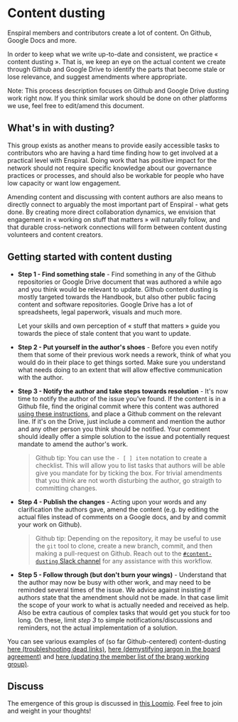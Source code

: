 # Content dusting

Enspiral members and contributors create a lot of content. On Github, Google Docs and more.

In order to keep what we write up-to-date and consistent, we practice « content dusting ». That is, we keep an eye on the actual content we create through Github and Google Drive to identify the parts that become stale or lose relevance, and suggest amendments where appropriate.

Note: This process description focuses on Github and Google Drive dusting work right now. If you think similar work should be done on other platforms we use, feel free to edit/amend this document.

## What's in with dusting?

This group exists as another means to provide easily accessible tasks to contributors who are having a hard time finding how to get involved at a practical level with Enspiral. Doing work that has positive impact for the network should not require specific knowledge about our governance practices or processes, and should also be workable for people who have low capacity or want low engagement.

Amending content and discussing with content authors are also means to directly connect to arguably the most important part of Enspiral - what gets done. By creating more direct collaboration dynamics, we envision that engagement in « working on stuff that matters » will naturally follow, and that durable cross-network connections will form between content dusting volunteers and content creators.

## Getting started with content dusting

* **Step 1 - Find something stale** - Find something in any of the Github repositories or Google Drive document that was authored a while ago and you think would be relevant to update. Github content dusting is mostly targeted towards the Handbook, but also other public facing content and software repositories. Google Drive has a lot of spreadsheets, legal paperwork, visuals and much more.

  Let your skills and own perception of « stuff that matters » guide you towards the piece of stale content that you want to update.

* **Step 2 - Put yourself in the author's shoes** - Before you even notify them that some of their previous work needs a rework, think of what you would do in their place to get things sorted. Make sure you understand what needs doing to an extent that will allow effective communication with the author.
* **Step 3 - Notify the author and take steps towards resolution** - It's now time to notify the author of the issue you've found. If the content is in a Github file, find the original commit where this content was authored [using these instructions](https://help.github.com/articles/tracing-changes-in-a-file/), and place a Github comment on the relevant line. If it's on the Drive, just include a comment and mention the author and any other person you think should be notified. Your comment should ideally offer a simple solution to the issue and potentially request mandate to amend the author's work.

  > Github tip: You can use the `- [ ] item` notation to create a checklist. This will allow you to list tasks that authors will be able give you mandate for by ticking the box. For trivial amendments that you think are not worth disturbing the author, go straigth to committing changes.

* **Step 4 - Publish the changes** - Acting upon your words and any clarification the authors gave, amend the content \(e.g. by editing the actual files instead of comments on a Google docs, and by and commit your work on Github\).

  > Github tip: Depending on the repository, it may be useful to use the `git` tool to clone, create a new branch, commit, and then making a pull-request on Github. Reach out to the [`#content-dusting` Slack channel](content-dusting.md#content-dusting) for any assistance with this workflow.

* **Step 5 - Follow through \(but don't burn your wings\)** - Understand that the author may now be busy with other work, and may need to be reminded several times of the issue. We advice against insisting if authors state that the amendment should not be made. In that case limit the scope of your work to what is actually needed and received as help. Also be extra cautious of complex tasks that would get you stuck for too long. On these, limit _step 3_ to simple notifications/discussions and reminders, not the actual implementation of a solution.

You can see various examples of \(so far Github-centered\) content-dusting [here \(troubleshooting dead links\)](https://github.com/enspiral/handbook/commit/bde6f77889172219c3d8741f494c97d1701fc77f#commitcomment-22974043), [here \(demystifying jargon in the board agreement\)](https://github.com/enspiral/handbook/commit/9216a3917dd50b14dc676c9d5d06f75fb5521118#commitcomment-23069595) and [here \(updating the member list of the brang working group\)](https://github.com/enspiral/handbook/commit/4a165ee6b11f9ab7f722bcc57aa6ad314b34bc93#commitcomment-23070125).

## Discuss

The emergence of this group is discussed in [this Loomio](https://www.loomio.org/d/P97tAUYQ). Feel free to join and weight in your thoughts!

